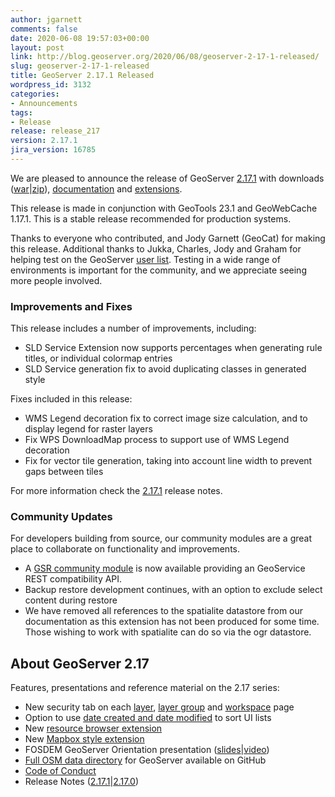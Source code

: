 ```yaml
---
author: jgarnett
comments: false
date: 2020-06-08 19:57:03+00:00
layout: post
link: http://blog.geoserver.org/2020/06/08/geoserver-2-17-1-released/
slug: geoserver-2-17-1-released
title: GeoServer 2.17.1 Released
wordpress_id: 3132
categories:
- Announcements
tags:
- Release
release: release_217
version: 2.17.1
jira_version: 16785
---
```





We are pleased to announce the release of GeoServer [2.17.1](http://geoserver.org/release/2.17.1/) with downloads ([war](https://sourceforge.net/projects/geoserver/files/GeoServer/2.17.1/geoserver-2.17.1-war.zip/download)|[zip](https://sourceforge.net/projects/geoserver/files/GeoServer/2.17.1/geoserver-2.17.1-war.zip/download)), [documentation](https://sourceforge.net/projects/geoserver/files/GeoServer/2.17.1/geoserver-2.17.1-war.zip/download) and [extensions](https://sourceforge.net/projects/geoserver/files/GeoServer/2.17.1/extensions/).







This release is made in conjunction with GeoTools 23.1 and GeoWebCache 1.17.1. This is a stable release recommended for production systems.







Thanks to everyone who contributed, and Jody Garnett (GeoCat) for making this release. Additional thanks to Jukka, Charles, Jody and Graham for helping test on the GeoServer [user list](http://geoserver.org/comm/). Testing in a wide range of environments is important for the community, and we appreciate seeing more people involved.







### Improvements and Fixes







This release includes a number of improvements, including:







  * SLD Service Extension now supports percentages when generating rule titles, or individual colormap entries
  * SLD Service generation fix to avoid duplicating classes in generated style






Fixes included in this release:







  * WMS Legend decoration fix to correct image size calculation, and to display legend for raster layers
  * Fix WPS DownloadMap process to support use of WMS Legend decoration
  * Fix for vector tile generation, taking into account line width to prevent gaps between tiles 






For more information check the [2.17.1](https://osgeo-org.atlassian.net/secure/ReleaseNote.jspa?projectId=10000&version=16785) release notes.







### Community Updates







For developers building from source, our community modules are a great place to collaborate on functionality and improvements.







  * A [GSR community module](https://docs.geoserver.org/latest/en/user/community/gsr/index.html) is now available providing an GeoService REST compatibility API.
  * Backup restore development continues, with an option to exclude select content during restore 
  * We have removed all references to the spatialite datastore from our documentation as this extension has not been produced for some time. Those wishing to work with spatialite can do so via the ogr datastore.






## About GeoServer 2.17







Features, presentations and reference material on the 2.17 series:







  * New security tab on each [layer](https://docs.geoserver.org/latest/en/user/data/webadmin/layers.html#edit-layer-security), [layer group](https://docs.geoserver.org/latest/en/user/data/webadmin/layergroups.html#edit-a-layer-group) and [workspace](https://docs.geoserver.org/latest/en/user/data/webadmin/workspaces.html#edit-a-workspace) page
  * Option to use [date created and date modified](https://github.com/geoserver/geoserver/wiki/GSIP-179) to sort UI lists
  * New [resource browser extension](https://docs.geoserver.org/latest/en/user/configuration/tools/resource/index.html)
  * New [Mapbox style extension](https://docs.geoserver.org/latest/en/user/styling/mbstyle/index.html)
  * FOSDEM GeoServer Orientation presentation ([slides](https://www.slideshare.net/jgarnett/geoserver-orientation)|[video](https://ftp.fau.de/fosdem/2020/AW1.126/geoserver.mp4))
  * [Full OSM data directory](https://www.geosolutionsgroup.com/blog/geoserver-osm-styles-full-data-directory-available/) for GeoServer available on GitHub
  * [Code of Conduct](https://github.com/geoserver/geoserver/blob/master/CODE_OF_CONDUCT.md)
  * Release Notes ([2.17.1](https://osgeo-org.atlassian.net/secure/ReleaseNote.jspa?projectId=10000&version=16785)|[2.17.0](https://osgeo-org.atlassian.net/secure/ReleaseNote.jspa?projectId=10000&version=16782))








